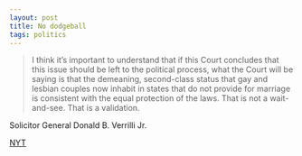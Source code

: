 ```yaml
---
layout: post
title: No dodgeball
tags: politics
---
```


> I think it’s important to understand that if this Court concludes that this issue should be left to the political process, what the Court will be saying is that the demeaning, second-class status that gay and lesbian couples now inhabit in states that do not provide for marriage is consistent with the equal protection of the laws. That is not a wait-and-see. That is a validation.

Solicitor General Donald B. Verrilli Jr.

[NYT]

[NYT]: http://nyti.ms/1KvEmcT